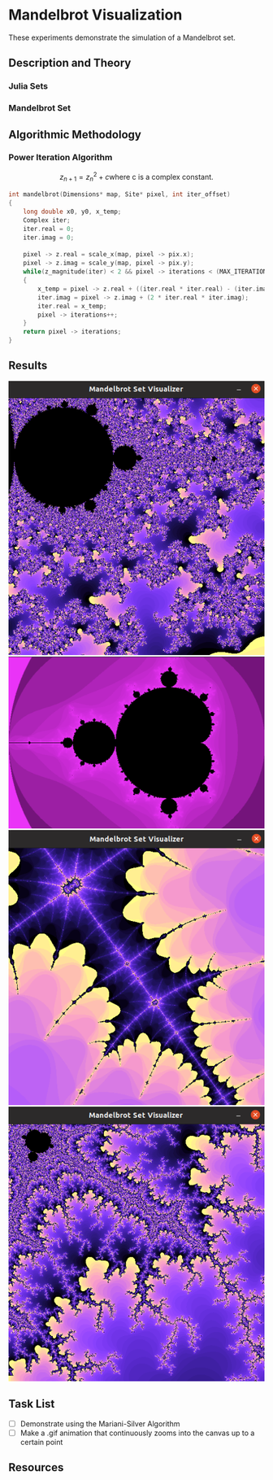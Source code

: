 # Mandelbrot Visualization
These experiments demonstrate the simulation of a Mandelbrot set.

## Description and Theory
<!--This section describes the mathematical nature of fractal sets, exclusively pertaining to Mandelbrot sets but encompassing Julia sets as well.-->

### Julia Sets
### Mandelbrot Set

## Algorithmic Methodology
<!--This section details the power iteration methodology necessary to measure the convergence tendancies for coordinates on a map.-->

### Power Iteration Algorithm

```math
z_{n + 1} = z_n^2 + c

\text{where c is a complex constant.}
```

```c
int mandelbrot(Dimensions* map, Site* pixel, int iter_offset)
{
	long double x0, y0, x_temp;
	Complex iter;
	iter.real = 0;
	iter.imag = 0;

	pixel -> z.real = scale_x(map, pixel -> pix.x);
	pixel -> z.imag = scale_y(map, pixel -> pix.y);
	while(z_magnitude(iter) < 2 && pixel -> iterations < (MAX_ITERATIONS + iter_offset))
	{
		x_temp = pixel -> z.real + ((iter.real * iter.real) - (iter.imag * iter.imag));
		iter.imag = pixel -> z.imag + (2 * iter.real * iter.imag);
		iter.real = x_temp;
		pixel -> iterations++;
	}
	return pixel -> iterations;
}
```

## Results
<!--This section displays outputs.-->

![IMG 1](etc/img1.png)
![IMG 2](etc/img2.png)
![IMG 3](etc/img3.png)
![IMG 4](etc/img4.png)

## Task List
<!--This section lists out certain tasks that have yet to be completed in the development of this project.-->
* [ ] Demonstrate using the Mariani-Silver Algorithm
* [ ] Make a .gif animation that continuously zooms into the canvas up to a certain point

## Resources